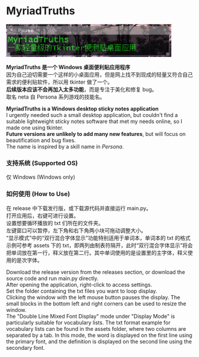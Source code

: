 # MyriadTruths
![image](https://github.com/Cookiesukaze/MyriadTruths/blob/main/assets/sample_img.png?raw=true) </br>


**MyriadTruths 是一个 Windows 桌面便利贴应用程序** </br>
因为自己迫切需要一个这样的小桌面应用，但是网上找不到现成的轻量又符合自己需求的便利贴软件，所以用 tkinter 做了一个。</br>
**后续版本应该不会再加入太多功能**，而是专注于美化和修复 bug。</br>
取名 neta 自 Persona 系列游戏的技能名。</br>

**MyriadTruths is a Windows desktop sticky notes application**</br>
I urgently needed such a small desktop application, but couldn't find a suitable lightweight sticky notes software that met my needs online, so I made one using tkinter.</br>
**Future versions are unlikely to add many new features**, but will focus on beautification and bug fixes.</br>
The name is inspired by a skill name in _Persona_.</br>

### 支持系统 (Supported OS)
仅 Windows (Windows only)

### 如何使用 (How to Use)
在 release 中下载发行版，或下载源代码并直接运行 main.py。</br>
打开应用后，右键可进行设置。</br>
设置想要循环播放的 txt 们所在的文件夹。</br>
左键窗口可以暂停，左下角和右下角两小块可拖动调整大小。</br>
“显示模式”中的“双行混合字体显示”功能特别适用于单词本，单词本的 txt 的格式示例可参考 assets 下的 txt，即两列由制表符隔开，此时“双行混合字体显示”将会把单词放在第一行，释义放在第二行。其中单词使用的是设置里的主字体，释义使用的是次字体。</br>

Download the release version from the releases section, or download the source code and run main.py directly.</br>
After opening the application, right-click to access settings.</br>
Set the folder containing the txt files you want to loop display.</br>
Clicking the window with the left mouse button pauses the display. The small blocks in the bottom left and right corners can be used to resize the window.</br>
The "Double Line Mixed Font Display" mode under "Display Mode" is particularly suitable for vocabulary lists. The txt format example for vocabulary lists can be found in the assets folder, where two columns are separated by a tab. In this mode, the word is displayed on the first line using the primary font, and the definition is displayed on the second line using the secondary font.</br>
